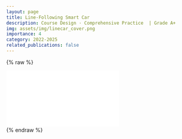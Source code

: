 ```yaml
---
layout: page
title: Line-Following Smart Car
description: Course Design · Comprehensive Practice  | Grade A+
img: assets/img/linecar_cover.png
importance: 4
category: 2022-2025
related_publications: false
---
```


{% raw %}

<div class="row justify-content-sm-center">
  <div class="col-sm-10 mt-3 mt-md-0">
    <div class="embed-responsive embed-responsive-16by9 rounded z-depth-1">
        <iframe src="//player.bilibili.com/player.html?isOutside=true&aid=115404009640497&bvid=BV1UbsuzDEdg&cid=33227932691&p=1" scrolling="no" border="0" frameborder="no" framespacing="0" allowfullscreen="true">
        </iframe>
    </div>
  </div>
</div>
{% endraw %}
